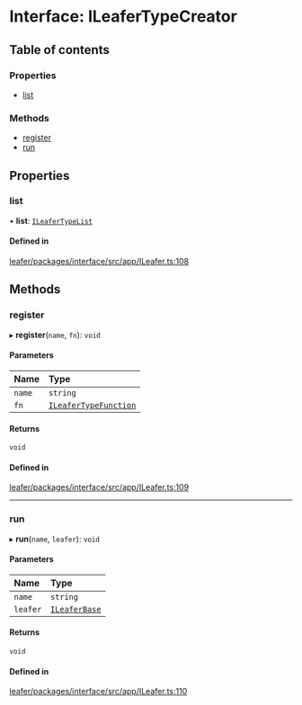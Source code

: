 # Interface: ILeaferTypeCreator

## Table of contents

### Properties

- [list](ILeaferTypeCreator.md#list)

### Methods

- [register](ILeaferTypeCreator.md#register)
- [run](ILeaferTypeCreator.md#run)

## Properties

### list

• **list**: [`ILeaferTypeList`](ILeaferTypeList.md)

#### Defined in

[leafer/packages/interface/src/app/ILeafer.ts:108](https://github.com/leaferjs/leafer/blob/27e942d/packages/interface/src/app/ILeafer.ts#L108)

## Methods

### register

▸ **register**(`name`, `fn`): `void`

#### Parameters

| Name | Type |
| :------ | :------ |
| `name` | `string` |
| `fn` | [`ILeaferTypeFunction`](ILeaferTypeFunction.md) |

#### Returns

`void`

#### Defined in

[leafer/packages/interface/src/app/ILeafer.ts:109](https://github.com/leaferjs/leafer/blob/27e942d/packages/interface/src/app/ILeafer.ts#L109)

___

### run

▸ **run**(`name`, `leafer`): `void`

#### Parameters

| Name | Type |
| :------ | :------ |
| `name` | `string` |
| `leafer` | [`ILeaferBase`](ILeaferBase.md) |

#### Returns

`void`

#### Defined in

[leafer/packages/interface/src/app/ILeafer.ts:110](https://github.com/leaferjs/leafer/blob/27e942d/packages/interface/src/app/ILeafer.ts#L110)
